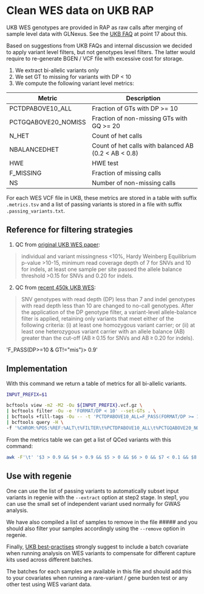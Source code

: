 # Clean WES data on UKB RAP

UKB WES genotypes are provided in RAP as raw calls after merging of sample level data with GLNexus. See the [UKB FAQ](https://www.ukbiobank.ac.uk/media/najcnoaz/access_064-uk-biobank-exome-release-faq_v11-1_final-002.pdf) at point 17 about this.

Based on suggestions from UKB FAQs and internal discussion we decided to apply variant level filters, but not genotypes level filters. The latter would require to re-generate BGEN / VCF file with excessive cost for storage.

1. We extract bi-allelic variants only
2. We set GT to missing for variants with DP < 10
3. We compute the following variant level metrics:

| Metric | Description |
|--------|-------------|
| PCTDPABOVE10_ALL | Fraction of GTs with DP >= 10 |
| PCTGQABOVE20_NOMISS | Fraction of non-missing GTs with GQ >= 20 |
| N_HET | Count of het calls |
| NBALANCEDHET | Count of het calls with balanced AB (0.2 < AB < 0.8) |
| HWE | HWE test |
| F_MISSING | Fraction of missing calls |
| NS | Number of non-missing calls |

For each WES VCF file in UKB, these metrics are stored in a table with suffix `.metrics.tsv` and a list of passing variants is stored in a file with suffix `.passing_variants.txt`.

## Reference for filtering strategies

1. QC from [original UKB WES paper](https://www.nature.com/articles/s41588-021-00885-0#Sec7):

>individual and variant missingness <10%, Hardy Weinberg Equilibrium p-value >10-15, minimum read coverage depth of 7 for SNVs and 10 for indels, at least one sample per site passed the allele balance threshold >0.15 for SNVs and 0.20 for indels.

2. QC from [recent 450k UKB WES](https://www.nature.com/articles/s41586-021-04103-z):

>SNV genotypes with read depth (DP) less than 7 and indel genotypes with read depth less than 10 are changed to no-call genotypes. After the application of the DP genotype filter, a variant-level allele-balance filter is applied, retaining only variants that meet either of the following criteria: (i) at least one homozygous variant carrier; or (ii) at least one heterozygous variant carrier with an allele balance (AB) greater than the cut-off (AB ≥ 0.15 for SNVs and AB ≥ 0.20 for indels).

'F_PASS(DP>=10 & GT!="mis")> 0.9'

## Implementation

With this command we return a table of metrics for all bi-allelic variants.

```bash
INPUT_PREFIX=$1

bcftools view -m2 -M2 -Ou ${INPUT_PREFIX}.vcf.gz \
| bcftools filter -Ou -e 'FORMAT/DP < 10' --set-GTs . \
| bcftools +fill-tags -Ou -- -t 'PCTDPABOVE10_ALL=F_PASS(FORMAT/DP >= 10)','PCTGQABOVE20_NOMISS=F_PASS(GT != "mis" & FORMAT/GQ >= 20)','N_HET=N_PASS(GT="het")','NBALANCEDHET=N_PASS(GT="het" & AD[:1] / DP >= 0.25 & AD[:1] / DP <= 0.75)',F_MISSING,NS,HWE \
| bcftools query -H \
-f '%CHROM:%POS:%REF:%ALT\t%FILTER\t%PCTDPABOVE10_ALL\t%PCTGQABOVE20_NOMISS\t%N_HET\t%NBALANCEDHET\t%F_MISSING\t%NS\t%HWE\n' > ${INPUT_PREFIX}.metrics.tsv
```

From the metrics table we can get a list of QCed variants with this command:

```bash
awk -F'\t' '$3 > 0.9 && $4 > 0.9 && $5 > 0 && $6 > 0 && $7 < 0.1 && $8 > 0' ${INPUT_PREFIX}.metrics.tsv | cut -f1 > ${INPUT_PREFIX}.passing_variants.txt
```

## Use with regenie

One can use the list of passing variants to automatically subset input variants in regenie with the `--extract` option at step2 stage. In step1, you can use the small set of independent variant used normally for GWAS analysis.

We have also compiled a list of samples to remove in the file ##### and you should also filter your samples accordingly using the `--remove` option in regenie.

Finally, [UKB best-practises](https://biobank.ndph.ox.ac.uk/showcase/refer.cgi?id=914) strongly suggest to include a batch covariate when running analysis on WES variants to compensate for different capture kits used across different batches.

The batches for each samples are available in this file and should add this to your covariates when running a rare-variant / gene burden test or any other test using WES variant data.
